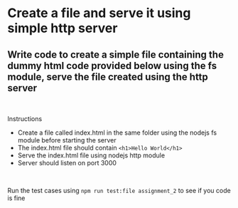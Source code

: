 # Create a file and serve it using simple http server

## Write code to create a simple file containing the dummy html code provided below using the fs module, serve the file created using the http server

<br />

Instructions

- Create a file called index.html in the same folder using the nodejs fs module before starting the server
- The index.html file should contain `<h1>Hello World</h1>`
- Serve the index.html file using nodejs http module
- Server should listen on port 3000

<br/>

Run the test cases using `npm run test:file assignment_2` to see if you code is fine
